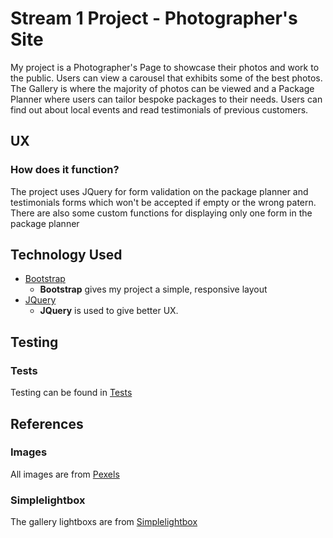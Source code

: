 # Stream 1 Project - Photographer's Site

My project is a Photographer's Page to showcase their photos and work to the
public. Users can view a carousel that exhibits some of the best photos. The Gallery
is where the majority of photos can be viewed and a Package Planner where users 
can tailor bespoke packages to their needs. Users can find out about local events
and read testimonials of previous customers.

## UX


### How does it function?

The project uses JQuery for form validation on the package planner and 
testimonials forms which won't be accepted if empty or the wrong patern. There
are also some custom functions for displaying only one form in the package planner

## Technology Used 

- [Bootstrap](http://getbootstrap.com/)
    - **Bootstrap** gives my project a simple, responsive layout
- [JQuery](https://jquery.com)
    - **JQuery** is used to give better UX.

## Testing

### Tests

Testing can be found in [Tests](/tests.pdf/)

## References

### Images

All images are from [Pexels](https://www.pexels.com/)

### Simplelightbox

The gallery lightboxs are from [Simplelightbox](https://www.jqueryscript.net/lightbox/Responsive-Touch-enabled-jQuery-Image-Lightbox-Plugin.html)